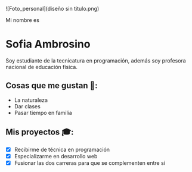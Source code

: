 ![Foto_personal](diseño sin titulo.png)

Mi nombre es
# Sofia Ambrosino

Soy estudiante de la tecnicatura en programación, además soy profesora nacional de educación física.


## Cosas que me gustan 🌸:
* La naturaleza
* Dar clases
* Pasar tiempo en familia


## Mis proyectos 🎓:
- [x] Recibirme de técnica en programación
- [x] Especializarme en desarrollo web
- [x] Fusionar las dos carreras para que se complementen entre sí

